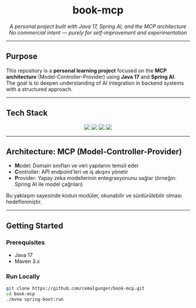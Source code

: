 <h1 align="center">book-mcp</h1>
<p align="center">
  <i>A personal project built with Java 17, Spring AI, and the MCP architecture</i><br>
  <i>No commercial intent — purely for self-improvement and experimentation</i>
</p>

---

##  Purpose
This repository is a **personal learning project** focused on the **MCP architecture** (Model-Controller-Provider) using **Java 17** and **Spring AI**.  
The goal is to deepen understanding of AI integration in backend systems with a structured approach.

---

##  Tech Stack
<p align="center">
  <img src="https://img.shields.io/badge/Java_17-ED8B00?style=for-the-badge&logo=openjdk&logoColor=white"/>
  <img src="https://img.shields.io/badge/Spring_Boot-6DB33F?style=for-the-badge&logo=springboot&logoColor=white"/>
  <img src="https://img.shields.io/badge/Spring_AI-00A859?style=for-the-badge&logo=spring&logoColor=white"/>
  <img src="https://img.shields.io/badge/Maven-C71A36?style=for-the-badge&logo=apachemaven&logoColor=white"/>
</p>

---

##  Architecture: MCP (Model-Controller-Provider)
- **M**odel: Domain sınıfları ve veri yapılarını temsil eder  
- **C**ontroller: API endpoint’leri ve iş akışını yönetir  
- **P**rovider: Yapay zeka modellerinin entegrasyonunu sağlar (örneğin: Spring AI ile model çağrıları)

Bu yaklaşım sayesinde kodun modüler, okunabilir ve sürdürülebilir olması hedeflenmiştir.

---

##  Getting Started

### Prerequisites
- Java 17  
- Maven 3.x

### Run Locally
```bash
git clone https://github.com/cemalgungor/book-mcp.git
cd book-mcp
./mvnw spring-boot:run
